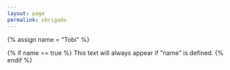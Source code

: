 ```yaml
---
layout: page
permalink: obrigado
---
```


 {% assign name = "Tobi" %}

{% if name == true %}
  This text will always appear if "name" is defined.
{% endif %}